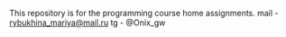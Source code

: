 This repository is for the programming course  home assignments.
mail - rybukhina_mariya@mail.ru
tg - @Onix_gw
